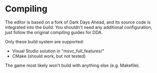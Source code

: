 # Compiling

The editor is based on a fork of Dark Days Ahead, and its source code
is integrated into the build. You shouldn't need any additional
configuration, just follow the original compiling guides for DDA.

Only these build system are supported:
- Visual Studio solution in "msvc_full_features/"
- CMake (should work, but not tested)

The game most likely won't build with anything else (e.g. Makefile).
